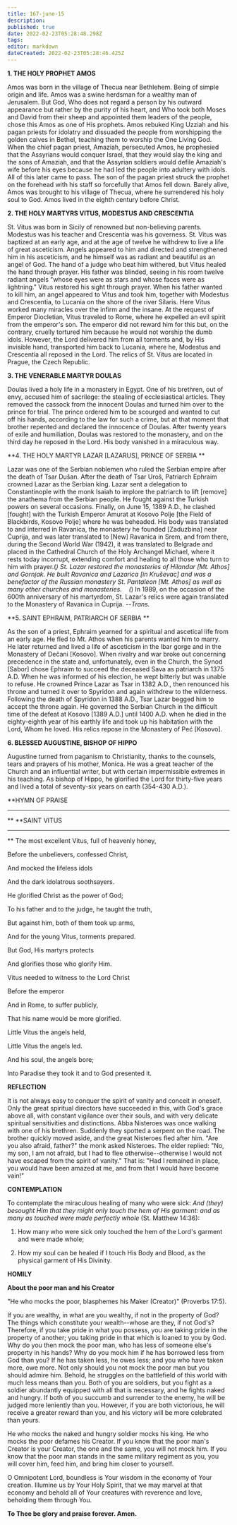 ```yaml
---
title: 167-june-15
description: 
published: true
date: 2022-02-23T05:28:48.298Z
tags: 
editor: markdown
dateCreated: 2022-02-23T05:28:46.425Z
---
```



**1. THE HOLY PROPHET AMOS**

Amos was born in the village of Thecua near Bethlehem. Being of simple origin and life. Amos was a swine herdsman for a wealthy man of Jerusalem. But God, Who does not regard a person by his outward appearance but rather by the purity of his heart, and Who took both Moses and David from their sheep and appointed them leaders of the people, chose this Amos as one of His prophets. Amos rebuked King Uzziah and his pagan priests for idolatry and dissuaded the people from worshipping the golden calves in Bethel, teaching them to worship the One Living God. When the chief pagan priest, Amaziah, persecuted Amos, he prophesied that the Assyrians would conquer Israel, that they would slay the king and the sons of Amaziah, and that the Assyrian soldiers would defile Amaziah's wife before his eyes because he had led the people into adultery with idols. All of this later came to pass. The son of the pagan priest struck the prophet on the forehead with his staff so forcefully that Amos fell down. Barely alive, Amos was brought to his village of Thecua, where he surrendered his holy soul to God. Amos lived in the eighth century before Christ.

**2. THE HOLY MARTYRS VITUS, MODESTUS AND CRESCENTIA**

St. Vitus was born in Sicily of renowned but non-believing parents. Modestus was his teacher and Crescentia was his governess. St. Vitus was baptized at an early age, and at the age of twelve he withdrew to live a life of great asceticism. Angels appeared to him and directed and strengthened him in his asceticism, and he himself was as radiant and beautiful as an angel of God. The hand of a judge who beat him withered, but Vitus healed the hand through prayer. His father was blinded, seeing in his room twelve radiant angels "whose eyes were as stars and whose faces were as lightning." Vitus restored his sight through prayer. When his father wanted to kill him, an angel appeared to Vitus and took him, together with Modestus and Crescentia, to Lucania on the shore of the river Silaris. Here Vitus worked many miracles over the infirm and the insane. At the request of Emperor Diocletian, Vitus traveled to Rome, where he expelled an evil spirit from the emperor's son. The emperor did not reward him for this but, on the contrary, cruelly tortured him because he would not worship the dumb idols. However, the Lord delivered him from all torments and, by His invisible hand, transported him back to Lucania, where he, Modestus and Crescentia all reposed in the Lord. The relics of St. Vitus are located in Prague, the Czech Republic.

**3. THE VENERABLE MARTYR DOULAS**

Doulas lived a holy life in a monastery in Egypt. One of his brethren, out of envy, accused him of sacrilege: the stealing of ecclesiastical articles. They removed the cassock from the innocent Doulas and turned him over to the prince for trial. The prince ordered him to be scourged and wanted to cut off his hands, according to the law for such a crime, but at that moment that brother repented and declared the innocence of Doulas. After twenty years of exile and humiliation, Doulas was restored to the monastery, and on the third day he reposed in the Lord. His body vanished in a miraculous way.

**4. THE HOLY MARTYR LAZAR [LAZARUS], PRINCE OF SERBIA
**

Lazar was one of the Serbian noblemen who ruled the Serbian empire after the death of Tsar Dušan. After the death of Tsar Uroš, Patriarch Ephraim crowned Lazar as the Serbian king. Lazar sent a delegation to Constantinople with the monk Isaiah to implore the patriarch to lift [remove] the anathema from the Serbian people. He fought against the Turkish powers on several occasions. Finally, on June 15, 1389 A.D., he clashed [fought] with the Turkish Emperor Amurat at Kosovo Polje [the Field of Blackbirds, Kosovo Polje] where he was beheaded. His body was translated to and interred in Ravanica, the monastery he founded [Zaduzbina] near Ćuprija, and was later translated to [New] Ravanica in Srem, and from there, during the Second World War (1942), it was translated to Belgrade and placed in the Cathedral Church of the Holy Archangel Michael, where it rests today incorrupt, extending comfort and healing to all those who turn to him with prayer.(*) St. Lazar restored the monasteries of Hilandar [Mt. Athos] and Gornjak. He built Ravanica and Lazarica [in Kruševac] and was a benefactor of the Russian monastery St. Pantaleon [Mt. Athos] as well as many other churches and monasteries.
   (*) In 1989, on the occasion of the 600th anniversary of his martyrdom, St. Lazar's relics were again translated to the Monastery of Ravanica in Ćuprija. --*Trans.*

**5. SAINT EPHRAIM, PATRIARCH OF SERBIA
**

As the son of a priest, Ephraim yearned for a spiritual and ascetical life from an early age. He fled to Mt. Athos when his parents wanted him to marry. He later returned and lived a life of asceticism in the Ibar gorge and in the Monastery of Dečani [Kosovo]. When rivalry and war broke out concerning precedence in the state and, unfortunately, even in the Church, the Synod [Sabor] chose Ephraim to succeed the deceased Sava as patriarch in 1375 A.D. When he was informed of his election, he wept bitterly but was unable to refuse. He crowned Prince Lazar as Tsar in 1382 A.D., then renounced his throne and turned it over to Spyridon and again withdrew to the wilderness. Following the death of Spyridon in 1388 A.D., Tsar Lazar begged him to accept the throne again. He governed the Serbian Church in the difficult time of the defeat at Kosovo [1389 A.D.] until 1400 A.D. when he died in the eighty-eighth year of his earthly life and took up his habitation with the Lord, Whom he loved. His relics repose in the Monastery of Peć [Kosovo].

**6. BLESSED AUGUSTINE, BISHOP OF HIPPO**

Augustine turned from paganism to Christianity, thanks to the counsels, tears and prayers of his mother, Monica. He was a great teacher of the Church and an influential writer, but with certain impermissible extremes in his teaching. As bishop of Hippo, he glorified the Lord for thirty-five years and lived a total of seventy-six years on earth (354-430 A.D.).


**HYMN OF PRAISE
**** 
**
**SAINT VITUS
**** 
**
The most excellent Vitus, full of heavenly honey,
 

Before the unbelievers, confessed Christ,
 

And mocked the lifeless idols
 

And the dark idolatrous soothsayers.
 

He glorified Christ as the power of God;
 

To his father and to the judge, he taught the truth,
 

But against him, both of them took up arms,
 

And for the young Vitus, torments prepared.


But God, His martyrs protects
 

And glorifies those who glorify Him.
 

Vitus needed to witness to the Lord Christ
 

Before the emperor
 

And in Rome, to suffer publicly,
 

That his name would be more glorified.
 

Little Vitus the angels held,
 

Little Vitus the angels led.
 

And his soul, the angels bore;
 

Into Paradise they took it and to God presented it.
 

**REFLECTION**

It is not always easy to conquer the spirit of vanity and conceit in oneself. Only the great spiritual directors have succeeded in this, with God's grace above all, with constant vigilance over their souls, and with very delicate spiritual sensitivities and distinctions. Abba Nisteroes was once walking with one of his brethren. Suddenly they spotted a serpent on the road. The brother quickly moved aside, and the great Nisteroes fled after him. "Are you also afraid, father?" the monk asked Nisteroes. The elder replied: "No, my son, I am not afraid, but I had to flee otherwise--otherwise I would not have escaped from the spirit of vanity." That is: "Had I remained in place, you would have been amazed at me, and from that I would have become vain!"


**CONTEMPLATION**


To contemplate the miraculous healing of many who were sick: *And (they) besought Him that they might only touch the hem of His garment: and as many as touched were made perfectly whole* (St. Matthew 14:36):

1.  How many who were sick only touched the hem of the Lord's garment and were made whole;

1.  How my soul can be healed if I touch His Body and Blood, as the physical garment of His Divinity.


**HOMILY**


**About the poor man and his Creator**

"He who mocks the poor, blasphemes his Maker (Creator)" (Proverbs 17:5).

If you are wealthy, in what are you wealthy, if not in the property of God? The things which constitute your wealth--whose are they, if not God's? Therefore, if you take pride in what you possess, you are taking pride in the property of another; you taking pride in that which is loaned to you by God. Why do you then mock the poor man, who has less of someone else's property in his hands? Why do you mock him if he has borrowed less from God than you? If he has taken less, he owes less; and you who have taken more, owe more. Not only should you not mock the poor man but you should admire him. Behold, he struggles on the battlefield of this world with much less means than you. Both of you are soldiers, but you fight as a soldier abundantly equipped with all that is necessary, and he fights naked and hungry. If both of you succumb and surrender to the enemy, he will be judged more leniently than you. However, if you are both victorious, he will receive a greater reward than you, and his victory will be more celebrated than yours.

He who mocks the naked and hungry soldier mocks his king. He who mocks the poor defames his Creator. If you know that the poor man's Creator is your Creator, the one and the same, you will not mock him. If you know that the poor man stands in the same military regiment as you, you will cover him, feed him, and bring him closer to yourself.

O Omnipotent Lord, boundless is Your wisdom in the economy of Your creation. Illumine us by Your Holy Spirit, that we may marvel at that economy and behold all of Your creatures with reverence and love, beholding them through You.

**To Thee be glory and praise forever. Amen.**
